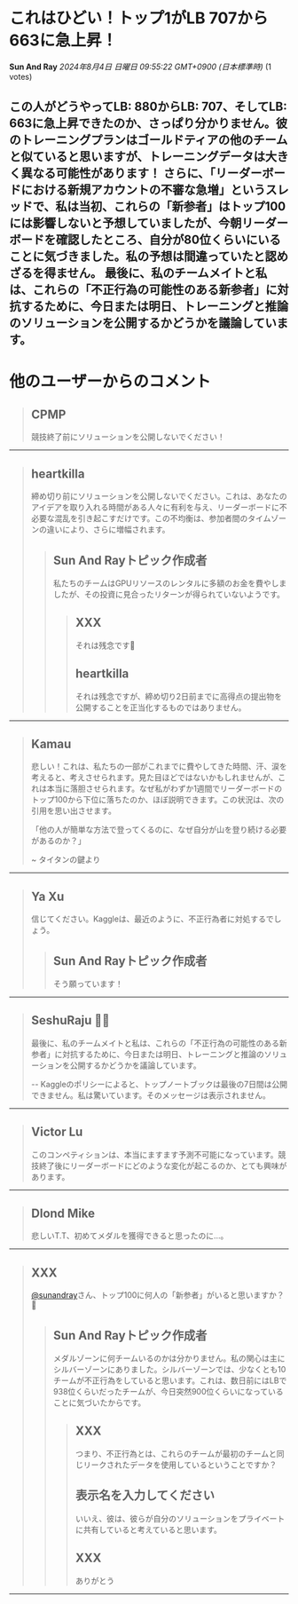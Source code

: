 # これはひどい！トップ1がLB 707から663に急上昇！
**Sun And Ray** *2024年8月4日 日曜日 09:55:22 GMT+0900 (日本標準時)* (1 votes)

この人がどうやってLB: 880からLB: 707、そしてLB: 663に急上昇できたのか、さっぱり分かりません。彼のトレーニングプランはゴールドティアの他のチームと似ていると思いますが、トレーニングデータは大きく異なる可能性があります！
さらに、「リーダーボードにおける新規アカウントの不審な急増」というスレッドで、私は当初、これらの「新参者」はトップ100には影響しないと予想していましたが、今朝リーダーボードを確認したところ、自分が80位くらいにいることに気づきました。私の予想は間違っていたと認めざるを得ません。
最後に、私のチームメイトと私は、これらの「不正行為の可能性のある新参者」に対抗するために、今日または明日、トレーニングと推論のソリューションを公開するかどうかを議論しています。
---
# 他のユーザーからのコメント
> ## CPMP
> 
> 競技終了前にソリューションを公開しないでください！
> 
> 
> 
---
> ## heartkilla
> 
> 締め切り前にソリューションを公開しないでください。これは、あなたのアイデアを取り入れる時間がある人々に有利を与え、リーダーボードに不必要な混乱を引き起こすだけです。この不均衡は、参加者間のタイムゾーンの違いにより、さらに増幅されます。
> 
> 
> 
> > ## Sun And Rayトピック作成者
> > 
> > 私たちのチームはGPUリソースのレンタルに多額のお金を費やしましたが、その投資に見合ったリターンが得られていないようです。
> > 
> > 
> > 
> > > ## XXX
> > > 
> > > それは残念です🥺
> > > 
> > > 
> > > 
> > > ## heartkilla
> > > 
> > > それは残念ですが、締め切り2日前までに高得点の提出物を公開することを正当化するものではありません。
> > > 
> > > 
> > > 
---
> ## Kamau
> 
> 悲しい！これは、私たちの一部がこれまでに費やしてきた時間、汗、涙を考えると、考えさせられます。見た目ほどではないかもしれませんが、これは本当に落胆させられます。なぜ私がわずか1週間でリーダーボードのトップ100から下位に落ちたのか、ほぼ説明できます。この状況は、次の引用を思い出させます。
> 
> 「他の人が簡単な方法で登ってくるのに、なぜ自分が山を登り続ける必要があるのか？」
> 
> ~ タイタンの鍵より
> 
> 
> 
---
> ## Ya Xu
> 
> 信じてください。Kaggleは、最近のように、不正行為者に対処するでしょう。
> 
> 
> 
> > ## Sun And Rayトピック作成者
> > 
> > そう願っています！
> > 
> > 
> > 
---
> ## SeshuRaju 🧘‍♂️
> 
> 
> 最後に、私のチームメイトと私は、これらの「不正行為の可能性のある新参者」に対抗するために、今日または明日、トレーニングと推論のソリューションを公開するかどうかを議論しています。
> 
> -- Kaggleのポリシーによると、トップノートブックは最後の7日間は公開できません。私は驚いています。そのメッセージは表示されません。
> 
> 
> 
---
> ## Victor Lu
> 
> このコンペティションは、本当にますます予測不可能になっています。競技終了後にリーダーボードにどのような変化が起こるのか、とても興味があります。
> 
> 
> 
---
> ## Dlond Mike
> 
> 悲しいT.T、初めてメダルを獲得できると思ったのに…。
> 
> 
> 
---
> ## XXX
> 
> [@sunandray](https://www.kaggle.com/sunandray)さん、トップ100に何人の「新参者」がいると思いますか？🤔
> 
> 
> 
> > ## Sun And Rayトピック作成者
> > 
> > メダルゾーンに何チームいるのかは分かりません。私の関心は主にシルバーゾーンにありました。シルバーゾーンでは、少なくとも10チームが不正行為をしていると思います。これは、数日前にはLBで938位くらいだったチームが、今日突然900位くらいになっていることに気づいたからです。
> > 
> > 
> > 
> > > ## XXX
> > > 
> > > つまり、不正行為とは、これらのチームが最初のチームと同じリークされたデータを使用しているということですか？
> > > 
> > > 
> > > 
> > > ## 表示名を入力してください
> > > 
> > > いいえ、彼は、彼らが自分のソリューションをプライベートに共有していると考えていると思います。
> > > 
> > > 
> > > 
> > > ## XXX
> > > 
> > > ありがとう
> > > 
> > > 
> > > 
---
